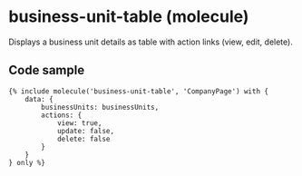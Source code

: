 # business-unit-table (molecule)

Displays a business unit details as table with action links (view, edit, delete).

## Code sample

```
{% include molecule('business-unit-table', 'CompanyPage') with {
    data: {
        businessUnits: businessUnits,
        actions: {
            view: true,
            update: false,
            delete: false
        }
    }
} only %}
```
